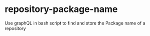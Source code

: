 # repository-package-name
Use graphQL in bash script to find and store the Package name of a repository
